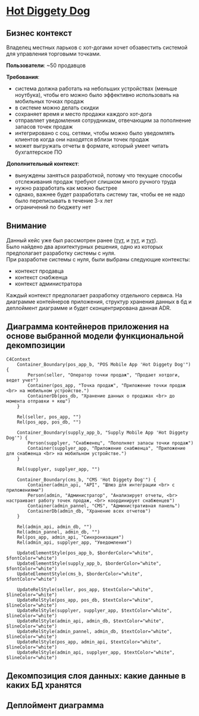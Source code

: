 # [Hot Diggety Dog](https://nealford.com/katas/kata?id=HotDiggetyDog)

## Бизнес контекст

Владелец местных ларьков с хот-догами хочет обзавестить системой для управления торговыми точками.

**Пользователи**: ~50 продавцов

**Требования**:

- система должна работать на небольших устройствах (меньше ноутбука), чтобы его можно было эффективно использовать на
  мобильных точках продаж
- в системе можно делать скидки
- сохраняет время и место продажи каждого хот-дога
- отправляет уведомления сотрудникам, отвечающим за пополнение запасов точек продаж
- интегрировано с соц. сетями, чтобы можно было уведомлять клиентов когда они находятся вблизи точек продаж
- может выгружать отчеты в формате, который умеет читать бухгалтерское ПО

**Дополнительный контекст**:

- вынуждены заняться разработкой, потому что текущие способы отслеживания продаж требуют слишком много ручного труда
- нужно разработать как можно быстрее
- однако, важнее будет разработать систему так, чтобы ее не надо было переписывать в течение 3-х лет
- ограничений по бюджету нет

## Внимание

Данный кейс уже был рассмотрен ранее ([тут](otus-arch/homeworks/july/1/homework.md),
и [тут](otus-arch/homeworks/august/1/homework.md), и [тут](otus-arch/homeworks/september/1/homework.md)).\
Было найдено два архитектурных решения, одно из которых предполагает разработку системы с нуля.\
При разработке системы с нуля, были выбраны следующие контексты:

- контекст продавца
- контекст снабженца
- контекст администратора

Каждый контекст предполагает разработку отдельного сервиса.
На диаграмме контейнеров приложения, структур хранения данных в бд и деплоймент диаграмме и будет сконцентрирована
данная ADR.

## Диаграмма контейнеров приложения на основе выбранной модели функциональной декомпозиции

```mermaid
C4Context
    Container_Boundary(pos_app_b, "POS Mobile App 'Hot Diggety Dog'") {
        Person(seller, "Оператор точки продаж", "Продает хотдоги, ведет учет")
        Container(pos_app, "Точка продаж", "Приложение точки продаж <br> на мобильном устройстве.")
        ContainerDb(pos_db, "Хранение данных о продажах <br> до момента отправки + кеш")
    }

    Rel(seller, pos_app, "")
    Rel(pos_app, pos_db, "")

    Container_Boundary(supply_app_b, "Supply Mobile App 'Hot Diggety Dog'") {
        Person(supplyer, "Снабженец", "Пополняет запасы точки продаж")
        Container(supplyer_app, "Приложение снабженца", "Приложение для снабженца <br> на мобильном устройстве.")
    }

    Rel(supplyer, supplyer_app, "")

    Container_Boundary(cms_b, "CMS 'Hot Diggety Dog'") {
        Container(admin_api, "API", "Шлюз для интеграции <br> с приложениями")
        Person(admin, "Администратор", "Анализирует отчеты, <br> настраивает работу точек продаж, <br> координирует снабженцев")
        Container(admin_pannel, "CMS", "Административная панель")
        ContainerDb(admin_db, "Хранение всех отчетов")
    }

    Rel(admin_api, admin_db, "")
    Rel(admin_pannel, admin_db, "")
    Rel(pos_app, admin_api, "Синхронизация")
    Rel(admin_api, supplyer_app, "Уведомления")

    UpdateElementStyle(pos_app_b, $borderColor="white", $fontColor="white")
    UpdateElementStyle(supply_app_b, $borderColor="white", $fontColor="white")
    UpdateElementStyle(cms_b, $borderColor="white", $fontColor="white")

    UpdateRelStyle(seller, pos_app, $textColor="white", $lineColor="white")
    UpdateRelStyle(pos_app, pos_db, $textColor="white", $lineColor="white")
    UpdateRelStyle(supplyer, supplyer_app, $textColor="white", $lineColor="white")
    UpdateRelStyle(admin_api, admin_db, $textColor="white", $lineColor="white")
    UpdateRelStyle(admin_pannel, admin_db, $textColor="white", $lineColor="white")
    UpdateRelStyle(pos_app, admin_api, $textColor="white", $lineColor="white")
    UpdateRelStyle(admin_api, supplyer_app, $textColor="white", $lineColor="white")
```

## Декомпозиция слоя данных: какие данные в каких БД хранятся

## Деплоймент диаграмма
